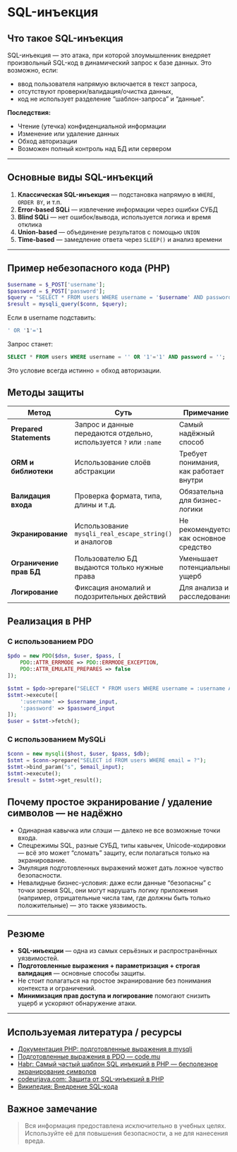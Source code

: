 # SQL-инъекция

## Что такое SQL-инъекция

SQL-инъекция — это атака, при которой злоумышленник внедряет произвольный SQL-код в динамический запрос к базе данных. Это возможно, если:

- ввод пользователя напрямую включается в текст запроса,  
- отсутствуют проверки/валидация/очистка данных,  
- код не использует разделение “шаблон-запроса” и “данные”.

**Последствия:**

- Чтение (утечка) конфиденциальной информации  
- Изменение или удаление данных  
- Обход авторизации  
- Возможен полный контроль над БД или сервером

---

## Основные виды SQL-инъекций

1. **Классическая SQL-инъекция** — подстановка напрямую в `WHERE`, `ORDER BY`, и т.п.  
2. **Error-based SQLi** — извлечение информации через ошибки СУБД  
3. **Blind SQLi** — нет ошибок/вывода, используется логика и время отклика  
4. **Union-based** — объединение результатов с помощью `UNION`  
5. **Time-based** — замедление ответа через `SLEEP()` и анализ времени

---

## Пример небезопасного кода (PHP)

```php
$username = $_POST['username'];
$password = $_POST['password'];
$query = "SELECT * FROM users WHERE username = '$username' AND password = '$password'";
$result = mysqli_query($conn, $query);
```

Если в username подставить:

```bash
' OR '1'='1
```

Запрос станет:

```sql
SELECT * FROM users WHERE username = '' OR '1'='1' AND password = '';
```

Это условие всегда истинно = обход авторизации.


## Методы защиты

| Метод                  | Суть                                                         | Примечание                              |
|------------------------|--------------------------------------------------------------|------------------------------------------|
| **Prepared Statements**| Запрос и данные передаются отдельно, используется `?` или `:name` | Самый надёжный способ                    |
| **ORM и библиотеки**   | Использование слоёв абстракции                               | Требует понимания, как работает внутри   |
| **Валидация входа**    | Проверка формата, типа, длины и т.д.                         | Обязательна для бизнес-логики            |
| **Экранирование**      | Использование `mysqli_real_escape_string()` и аналогов       | Не рекомендуется как основное средство   |
| **Ограничение прав БД**| Пользователю БД выдаются только нужные права                 | Уменьшает потенциальный ущерб            |
| **Логирование**        | Фиксация аномалий и подозрительных действий                  | Для анализа и расследования              |


## Реализация в PHP

### С использованием PDO

```php
$pdo = new PDO($dsn, $user, $pass, [
    PDO::ATTR_ERRMODE => PDO::ERRMODE_EXCEPTION,
    PDO::ATTR_EMULATE_PREPARES => false
]);

$stmt = $pdo->prepare("SELECT * FROM users WHERE username = :username AND password = :password");
$stmt->execute([
    ':username' => $username_input,
    ':password' => $password_input
]);
$user = $stmt->fetch();
```

### С использованием MySQLi

```php
$conn = new mysqli($host, $user, $pass, $db);
$stmt = $conn->prepare("SELECT id FROM users WHERE email = ?");
$stmt->bind_param("s", $email_input);
$stmt->execute();
$result = $stmt->get_result();
```

## Почему простое экранирование / удаление символов — не надёжно

- Одинарная кавычка или слэши — далеко не все возможные точки входа.
- Спецрежимы SQL, разные СУБД, типы кавычек, Unicode-кодировки — всё это может “сломать” защиту, если полагаться только на экранирование.
- Эмуляция подготовленных выражений может дать ложное чувство безопасности.
- Невалидные бизнес-условия: даже если данные “безопасны” с точки зрения SQL, они могут нарушать логику приложения (например, отрицательные числа там, где должны быть только положительные) — это также уязвимость.

---

## Резюме

- **SQL-инъекции** — одна из самых серьёзных и распространённых уязвимостей.
- **Подготовленные выражения + параметризация + строгая валидация** — основные способы защиты.
- Не стоит полагаться на простое экранирование без понимания контекста и ограничений.
- **Минимизация прав доступа и логирование** помогают снизить ущерб и ускоряют обнаружение атаки.

---

## Используемая литература / ресурсы

- [Документация PHP: подготовленные выражения в mysqli](https://www.php.net/manual/ru/mysqli.quickstart.prepared-statements.php)
- [Подготовленные выражения в PDO — code.mu](https://code.mu/ru/php/book/supreme/pdo/prepared-statements/)
- [Habr: Самый частый шаблон SQL инъекций в PHP — бесполезное экранирование символов](https://habr.com/ru/articles/142599/)
- [codeurjava.com: Защита от SQL-инъекций в PHP](https://www.codeurjava.com/ru/php/%D0%97%D0%B0%D1%89%D0%B8%D1%82%D0%B0-%D0%BE%D1%82-sql-%D0%B8%D0%BD%D1%8A%D0%B5%D0%BA%D1%86%D0%B8%D0%B9-%D0%B2-php.html)
- [Википедия: Внедрение SQL-кода](https://ru.wikipedia.org/wiki/Внедрение_SQL-кода)

## Важное замечание

> Вся информация предоставлена исключительно в учебных целях. Используйте её для повышения безопасности, а не для нанесения вреда.